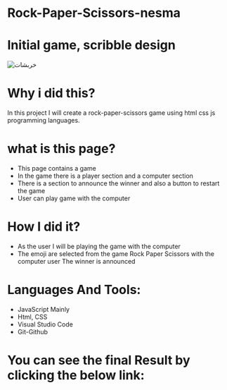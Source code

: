 # Rock-Paper-Scissors-nesma

# Initial game, scribble design
 ![خربشات](https://user-images.githubusercontent.com/52491098/98239315-6c609800-1f70-11eb-8e36-66339097c0ca.jpg)

# Why i did this?
 In this project I will create a rock-paper-scissors game using html css js programming languages.
 
# what is this page?
- This page contains a game
- In the game there is a player section and a computer section
- There is a section to announce the winner and also a button to restart the game
- User can play game with the computer

# How I did it?
- As the user I will be playing the game with the computer
- The emoji are selected from the game Rock Paper Scissors with the computer user
The winner is announced

# Languages And Tools:
- JavaScript Mainly
- Html, CSS
- Visual Studio Code
- Git-Github

# You can see the final Result by clicking the below link:
